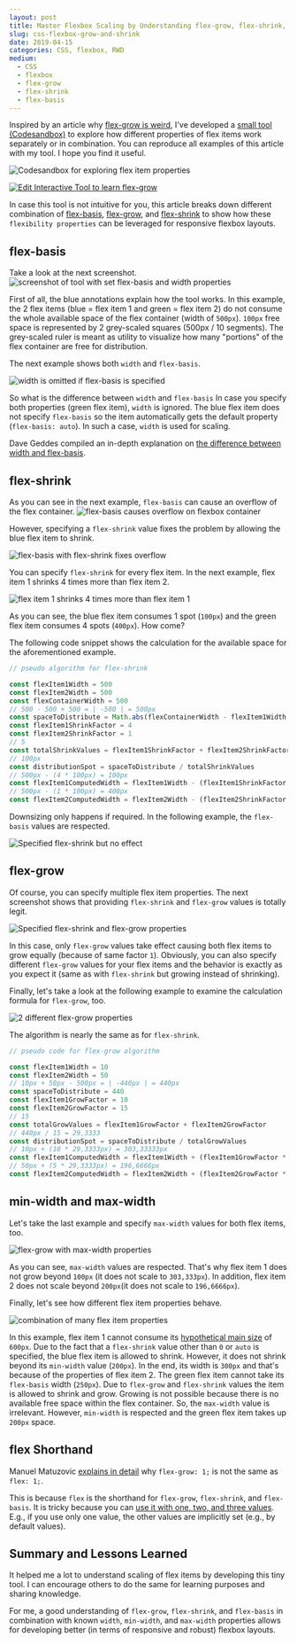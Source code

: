 ```yaml
---
layout: post
title: Master Flexbox Scaling by Understanding flex-grow, flex-shrink, and flex-basis
slug: css-flexbox-grow-and-shrink
date: 2019-04-15
categories: CSS, flexbox, RWD
medium:
  - CSS
  - flexbox
  - flex-grow
  - flex-shrink
  - flex-basis
---
```


Inspired by an article why [flex-grow is weird](https://css-tricks.com/flex-grow-is-weird/), I've developed a [small tool (Codesandbox)](https://qqq3mv5rvw.codesandbox.io/) to explore how different properties of flex items work separately or in combination. You can reproduce all examples of this article with my tool. I hope you find it useful.

![Codesandbox for exploring flex item properties](../images/flexbox-grow-shrink/screenshot-codesandbox.jpg)

[![Edit Interactive Tool to learn flex-grow](https://codesandbox.io/static/img/play-codesandbox.svg)](https://codesandbox.io/s/qqq3mv5rvw?fontsize=14)

In case this tool is not intuitive for you, this article breaks down different combination of [flex-basis](https://www.w3.org/TR/css-flexbox-1/#flex-basis-property), [flex-grow](https://www.w3.org/TR/css-flexbox-1/#flex-grow-property), and [flex-shrink](https://www.w3.org/TR/css-flexbox-1/#flex-shrink-property) to show how these `flexibility properties` can be leveraged for responsive flexbox layouts.

## flex-basis

Take a look at the next screenshot.
![screenshot of tool with set flex-basis and width properties](../images/flexbox-grow-shrink/flex-basis.jpg)

First of all, the blue annotations explain how the tool works. In this example, the 2 flex items (blue = flex item 1 and green = flex item 2) do not consume the whole available space of the flex container (width of `500px`).  `100px` free space is represented by 2 grey-scaled squares (500px / 10 segments). The grey-scaled ruler is meant as utility to visualize how many &quot;portions&quot; of the flex container are free for distribution.

The next example shows both `width` and `flex-basis`.

![width is omitted if flex-basis is specified](../images/flexbox-grow-shrink/flex-basis-with-width.jpg)

So what is the difference between `width` and `flex-basis` In case you specify both properties (green flex item), `width` is ignored. The blue flex item does not specify `flex-basis` so the item automatically gets the default property (`flex-basis: auto`). In such a case, `width` is used for scaling.

Dave Geddes compiled an in-depth explanation on [the difference between width and flex-basis](https://gedd.ski/post/the-difference-between-width-and-flex-basis/).

## flex-shrink

As you can see in the next example, `flex-basis` can cause an overflow of the flex container.
![flex-basis causes overflow on flexbox container](../images/flexbox-grow-shrink/flex-basis-overflow.jpg)

However, specifying a `flex-shrink` value fixes the problem by allowing the blue flex item to shrink.

![flex-basis with flex-shrink fixes overflow](../images/flexbox-grow-shrink/flex-shrink.jpg)

You can specify `flex-shrink` for every flex item. In the next example, flex item 1 shrinks 4 times more than flex item 2.

![flex item 1 shrinks 4 times more than flex item 1](../images/flexbox-grow-shrink/flex-shrink-multiple.jpg)

As you can see, the blue flex item consumes 1 spot (`100px`) and the green flex item consumes 4 spots (`400px`). How come?

The following code snippet shows the calculation for the available space for the aforementioned example.

```javascript
// pseudo algorithm for flex-shrink

const flexItem1Width = 500
const flexItem2Width = 500
const flexContainerWidth = 500
// 500 - 500 + 500 = | -500 | = 500px
const spaceToDistribute = Math.abs(flexContainerWidth - flexItem1Width + flexItem2Width)
const flexItem1ShrinkFactor = 4
const flexItem2ShrinkFactor = 1
// 5
const totalShrinkValues = flexItem1ShrinkFactor + flexItem2ShrinkFactor
// 100px
const distributionSpot = spaceToDistribute / totalShrinkValues
// 500px - (4 * 100px) = 100px
const flexItem1ComputedWidth = flexItem1Width - (flexItem1ShrinkFactor * distributionSpot)
// 500px - (1 * 100px) = 400px
const flexItem2ComputedWidth = flexItem2Width - (flexItem2ShrinkFactor * distributionSpot)
```

Downsizing only happens if required. In the following example, the `flex-basis` values are respected.

![Specified flex-shrink but no effect](../images/flexbox-grow-shrink/flex-shrink-no-effect.jpg)

## flex-grow

Of course, you can specify multiple flex item properties. The next screenshot shows that providing `flex-shrink` and `flex-grow` values is totally legit.

![Specified flex-shrink and flex-grow properties](../images/flexbox-grow-shrink/flex-shrink-and-flex-grow.jpg)

In this case, only `flex-grow` values take effect causing both flex items to grow equally (because of same factor `1`). Obviously, you can also specify different `flex-grow` values for your flex items and the behavior is exactly as you expect it (same as with `flex-shrink` but growing instead of shrinking).

Finally, let's take a look at the following example to examine the calculation formula for `flex-grow`, too.

![2 different flex-grow properties](../images/flexbox-grow-shrink/flex-grow.jpg)

The algorithm is nearly the same as for `flex-shrink`.

```javascript
// pseudo code for flex-grow algorithm

const flexItem1Width = 10
const flexItem2Width = 50
// 10px + 50px - 500px = | -440px | = 440px
const spaceToDistribute = 440
const flexItem1GrowFactor = 10
const flexItem2GrowFactor = 15
// 15
const totalGrowValues = flexItem1GrowFactor + flexItem2GrowFactor
// 440px / 15 = 29,3333
const distributionSpot = spaceToDistribute / totalGrowValues
// 10px + (10 * 29,3333px) = 303,33333px
const flexItem1ComputedWidth = flexItem1Width + (flexItem1GrowFactor * distributionSpot)
// 50px + (5 * 29,3333px) = 196,6666px
const flexItem2ComputedWidth = flexItem2Width + (flexItem2GrowFactor * distributionSpot)
```

## min-width and max-width

Let's take the last example and specify `max-width` values for both flex items, too.

![flex-grow with max-width properties](../images/flexbox-grow-shrink/flex-grow-max-width.jpg)

As you can see, `max-width` values are respected. That's why flex item 1 does not grow beyond `100px` (it does not scale to `303,333px`). In addition, flex item 2 does not scale beyond `200px`(it does not scale to `196,6666px`).

Finally, let's see how different flex item properties behave.

![combination of many flex item properties](../images/flexbox-grow-shrink/combination.jpg)

In this example, flex item 1 cannot consume its [hypothetical main size](https://gedd.ski/post/the-difference-between-width-and-flex-basis/) of `600px`. Due to the fact that a `flex-shrink` value other than `0` or `auto` is specified, the blue flex item is allowed to shrink. However, it does not shrink beyond its `min-width` value (`200px`). In the end, its width is `300px` and that's because of the properties of flex item 2. The green flex item cannot take its `flex-basis` width (`250px`). Due to `flex-grow` and `flex-shrink` values the item is allowed to shrink and grow. Growing is not possible because there is no available free space within the flex container. So, the `max-width` value is irrelevant. However, `min-width` is respected and the green flex item takes up `200px` space.

## flex Shorthand

Manuel Matuzovic [explains in detail](https://css-tricks.com/flex-grow-is-weird/) why `flex-grow: 1;` is not the same as `flex: 1;`.

This is because `flex` is the shorthand for `flex-grow`, `flex-shrink`, and `flex-basis`. It is tricky because you can [use it with one, two, and three values](https://developer.mozilla.org/en-US/docs/Web/CSS/flex#Syntax). E.g., if you use only one value, the other values are implicitly set (e.g., by default values).

## Summary and Lessons Learned

It helped me a lot to understand scaling of flex items by developing this tiny tool. I can encourage others to do the same for learning purposes and sharing knowledge.

For me, a good understanding of `flex-grow`, `flex-shrink`, and `flex-basis` in combination with known `width`, `min-width`, and `max-width` properties allows for developing better (in terms of responsive and robust) flexbox layouts.